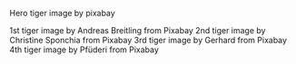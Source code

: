 Hero tiger image by pixabay


1st tiger image by Andreas Breitling from Pixabay 
2nd tiger image by Christine Sponchia from Pixabay
3rd tiger image by Gerhard from Pixabay
4th tiger image by Pfüderi from Pixabay
